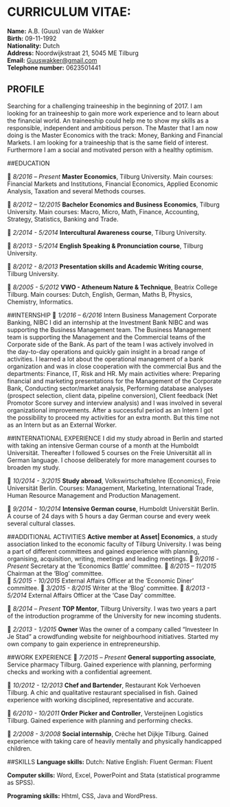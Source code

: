 # CURRICULUM VITAE: 
**Name:**  			A.B. (Guus) van de Wakker  
**Birth:**			09-11-1992   
**Nationality:**		Dutch  
**Address:**		Noordwijkstraat 21, 5045 ME Tilburg  
**Email:** 			Guuswakker@gmail.com  
**Telephone number:** 	0623501441 
## PROFILE 
Searching for a challenging traineeship in the beginning of 2017. I am looking for an traineeship to gain more work experience and to learn about the financial world. An traineeship could help me to show my skills as a responsible, independent and ambitious person. The Master that I am now doing is the Master Economics with the track: Money, Banking and Financial Markets. I am looking for a traineeship that is the same field of interest. Furthermore I am a social and motivated person with a healthy optimism.

##EDUCATION

	*8/2016 – Present*	**Master Economics**, Tilburg University. 
Main courses: Financial Markets and Institutions, Financial Economics, Applied Economic Analysis, Taxation and several Methods courses. 

	*8/2012 – 12/2015*	**Bachelor Economics and Business Economics**, Tilburg University. 
Main courses: Macro, Micro, Math, Finance, Accounting, Strategy, Statistics, Banking and Trade.   

	*2/2014 - 5/2014*	**Intercultural Awareness course**, Tilburg University. 

	*8/2013 - 5/2014*	**English Speaking & Pronunciation course**, Tilburg University.

	*8/2012 - 8/2013*	**Presentation skills and Academic Writing course**, Tilburg University.

	*8/2005 - 5/2012* 	**VWO - Atheneum Nature & Technique**, Beatrix College Tilburg.
Main courses: Dutch, English, German, Maths B, Physics, Chemistry, Informatics.

##INTERNSHIP
	*1/2016 – 6/2016*	Intern Business Management Corporate Banking, NIBC 
I did an internship at the Investment Bank NIBC and was supporting the Business Management team. The Business Management team is supporting the Management and the Commercial teams of the Corporate side of the Bank. As part of the team I was actively involved in the day-to-day operations and quickly gain insight in a broad range of activities. I learned a lot about the operational management of a bank organization and was in close cooperation with the commercial Bus and the departments: Finance, IT, Risk and HR. 
My main activities where: Preparing financial and marketing presentations for the Management of the Corporate Bank, Conducting sector/market analysis, Performing database analyses (prospect selection, client data, pipeline conversion), Client feedback (Net Promotor Score survey and interview analysis) and I was involved in several organizational improvements. 
After a successful period as an Intern I got the possibility to proceed my activities for an extra month. But this time not as an Intern but as an External Worker.

##INTERNATIONAL EXPERIENCE
I did my study abroad in Berlin and started with taking an intensive German course of a month at the Humboldt Universität. Thereafter I followed 5 courses on the Freie Universität all in German language. I choose deliberately for more management courses to broaden my study. 

	*10/2014 - 3/2015*	**Study abroad**, Volkswirtschaftslehre (Economics), Freie Universität Berlin. Courses: Management, Marketing, International Trade, Human Resource Management and Production Management.

	*9/2014 - 10/2014*	**Intensive German course**,  Humboldt Universitӓt Berlin. 
A course of 24 days with 5 hours a day German course and every week several cultural classes. 

##ADDITIONAL ACTIVITIES
**Active member at Asset| Economics**, a study association linked to the economic faculty of Tilburg University. I was being a part of different committees and gained experience with planning, organising, acquisition, writing, meetings and leading meetings. 
	*9/2016 - Present*	Secretary at the ‘Economics Battle’ committee.
	*8/2015 – 11/2015* 	Chairman at the ‘Blog’ committee.		
	*5/2015 - 10/2015* 	External Affairs Officer at the ‘Economic Diner’ committee. 
	*3/2015 - 8/2015*	Writer at the ‘Blog’ committee. 
	*8/2013 - 5/2014*	External Affairs Officer at the ‘Case Day’ committee.

	*8/2014 – Present* 	**TOP Mentor**, Tilburg University. 
I was two years a part of the introduction programme of the University for new incoming students. 

	*2/2013 - 1/2015*	**Owner**
Was the owner of a company called  “Investeer In Je Stad” a crowdfunding website for neighbourhood initiatives. Started my own company to gain experience in entrepreneurship.

##WORK EXPERIENCE
	*7/2015 – Present*	**General supporting associate**, Service pharmacy Tilburg. 
Gained experience with planning, performing checks and working with a confidential agreement. 

	*10/2012 - 12/2013*	**Chef and Bartender**, Restaurant Kok Verhoeven Tilburg. 
A chic and qualitative restaurant specialised in fish. Gained experience with working disciplined, representative and accurate.

	*6/2010 - 10/2011*	**Order Picker and Controller**, Versteijnen Logistics Tilburg. 
Gained experience with planning and performing checks. 

	*2/2008 - 3/2008*	**Social internship**, Crèche het Dijkje Tilburg. 
Gained experience with taking care of heavily mentally and physically handicapped children. 
 
##SKILLS
**Language skills:**		Dutch:	Native  		English: Fluent 	German: Fluent  

**Computer skills:**		Word, Excel, PowerPoint and Stata (statistical  programme as SPSS).

**Programing skills:** Hhtml, CSS, Java and WordPress. 

